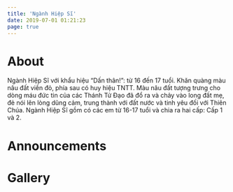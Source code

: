 ```yaml
---
title: 'Ngành Hiệp Sĩ'
date: 2019-07-01 01:21:23
page: true
---
```


# About
Ngành Hiệp Sĩ với khẩu hiệu “Dấn thân!”: từ 16 đến 17 tuổi. Khăn quàng
màu nâu đất viền đỏ, phía sau có huy hiệu TNTT. Màu nâu đất tượng trưng
cho dòng máu đức tin của các Thánh Tử Đạo đã đổ ra và chảy vào long đất
mẹ, đẻ nói lên lòng dũng cảm, trung thành với đất nước và tinh yêu đối với
Thiên Chúa. Ngành Hiệp Sĩ gồm có các em từ 16-17 tuổi và chia ra hai cấp:
Cấp 1 và 2.

# Announcements

# Gallery
